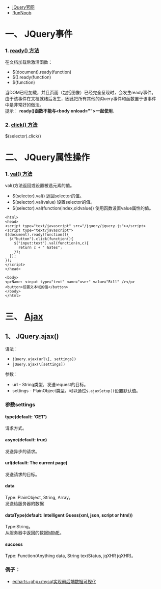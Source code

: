 * [jQuery官网](https://api.jquery.com/)
* [RunNoob](https://www.runoob.com/jquery/jquery-tutorial.html)

# 一、 JQuery事件
### 1. [ready() 方法](http://www.w3school.com.cn/jquery/event_ready.asp)
在文档加载后激活函数：  
* $(document).ready(function)
* $().ready(function)
* $(function)

当DOM已经加载，并且页面（包括图像）已经完全呈现时，会发生ready事件。  
由于该事件在文档就绪后发生，因此把所有其他的jQuery事件和函数置于该事件中是非常好的做法。  
提示： **ready()函数不能与\<body onload="">一起使用.**

### 2. [click() 方法](http://www.w3school.com.cn/jquery/event_click.asp)
$(selector).click()  

# 二、 JQuery属性操作
### 1. [val() 方法](http://www.w3school.com.cn/jquery/attributes_val.asp)
val()方法返回或设置被选元素的值。  
* $(selector).val() 返回selector的值。
* $(selector).val(value) 设置selector的值。
* $(selector).val(function(index,oldvalue)) 使用函数设置value属性的值。

```
<html>
<head>
<script type="text/javascript" src="/jquery/jquery.js"></script>
<script type="text/javascript">
$(document).ready(function(){
  $("button").click(function(){
    $("input:text").val(function(n,c){
      return c + " Gates";
    });
  });
});
</script>
</head>

<body>
<p>Name: <input type="text" name="user" value="Bill" /></p>
<button>设置文本域的值</button>
</body>
</html>
```

# 三、 [Ajax](https://api.jquery.com/category/ajax/)
## 1、 JQuery.ajax()
语法：  
* `jQuery.ajax(url\[, settings])`
* `jQuery.ajax(\[settings])`

参数：
* url - String类型，发送request的目标。
* settings - PlainObject类型。可以通过`$.ajaxSetup()`设置默认值。
### 参数settings
#### type(default: 'GET')
请求方式。  
#### async(default: true)
发送异步的请求。  
#### url(default: The current page)
发送请求的目标。
#### data
Type: PlainObject, String, Array。  
发送给服务器的数据
#### dataType(default: Intelligent Guess(xml, json, script or html))
Type:String。  
从服务器中返回的数据[MIME](http://www.w3school.com.cn/media/media_mimeref.asp)。  
#### success
Type: Function(Anything data, String textStatus, jqXHR jqXHR)。  

### 例子：
* [echarts+php+mysql实现前后端数据可视化](https://www.jianshu.com/p/29895d280624)

